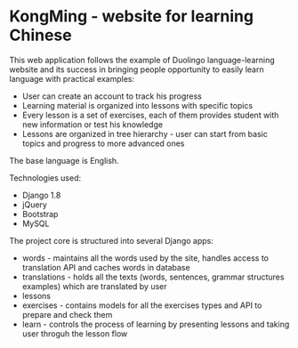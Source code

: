 # KongMing - website for learning Chinese

This web application follows the example of Duolingo language-learning website and its success in bringing  people opportunity to easily learn language with practical examples:

 * User can create an account to track his progress
 * Learning material is organized into lessons with specific topics
 * Every lesson is a set of exercises, each of them provides student with new information or test his knowledge
 * Lessons are organized in tree hierarchy - user can start from basic topics and progress to more advanced ones

The base language is English.

Technologies used:

 * Django 1.8
 * jQuery
 * Bootstrap
 * MySQL

The project core is structured into several Django apps:

 * words - maintains all the words used by the site, handles access to translation API and caches words in database
 * translations - holds all the texts (words, sentences, grammar structures examples) which are translated by user
 * lessons
 * exercises - contains models for all the exercises types and API to prepare and check them
 * learn - controls the process of learning by presenting lessons and taking user throguh the lesson flow
 
 
